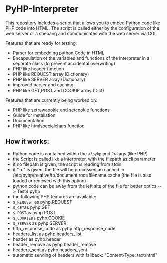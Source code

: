 # PyHP-Interpreter

This repository includes a script that allows you to embed Python code like PHP code into HTML.
The script is called either by the configuration of the web server or a shebang and communicates with the web server via CGI.

Features that are ready for testing:
  - Parser for embedding python Code in HTML
  - Encapsulation of the variables and functions of the interpreter in a separate class (to prevent accidental overwriting)
  - PHP like header function
  - PHP like REQUEST array (Dictionary)
  - PHP like SERVER array (Dictionary)
  - improved parser and caching
  - PHP like GET,POST and COOKIE array (Dict)
 
 Features that are currently being worked on:
  - PHP like setrawcookie and setcookie functions
  - Guide for installation
  - Documentation
  - PHP like htmlspecialchars function
  
## How it works:
 - Python code is contained within the `<?pyhp` and `?>` tags (like PHP)
 - the Script is called like a interpreter, with the filepath as cli parameter
 - if no filepath is given, the script is reading from stdin
 - if "-c" is given, the file will be processed an cached in /etc/pyhp/relative/to/document root/filename.cache
   (the file is also loaded or renewed with this option)
 - python code can be away from the left site of the file for better optics --> Test4.pyhp
 - the following PHP features are available:
  - `$_REQUEST` as pyhp.REQUEST
  - `$_GET`as pyhp.GET
  - `$_POST`as pyhp.POST
  - `$_COOKIE`as pyhp.COOKIE
  - `$_SERVER` as pyhp.SERVER
  - http_response_code as pyhp.http_response_code
  - headers_list as pyhp.headers_list
  - header as pyhp.header
  - header_remove as pyhp.header_remove
  - headers_sent as pyhp.headers_sent
  - automatic sending of headers with fallback: "Content-Type: text/html"
